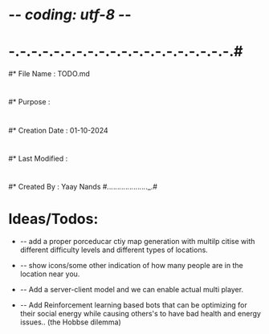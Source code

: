 # -*- coding: utf-8 -*-
# -.-.-.-.-.-.-.-.-.-.-.-.-.-.-.-.-.-.-.-.#

#* File Name : TODO.md
#
#* Purpose :
#
#* Creation Date : 01-10-2024
#
#* Last Modified :
#
#* Created By : Yaay Nands
#_._._._._._._._._._._._._._._._._._._._._.#
# Ideas/Todos:

* -- add a proper porceducar ctiy map generation with multilp citise with different difficulty
  levels and different types of locations.

* -- show icons/some other indication of how many people are in the location near you.
* -- Add a server-client model and we can enable actual multi player.
* -- Add Reinforcement learning based bots that can be optimizing for their social energy while
  causing others's to have bad health and energy issues.. (the Hobbse dilemma)

